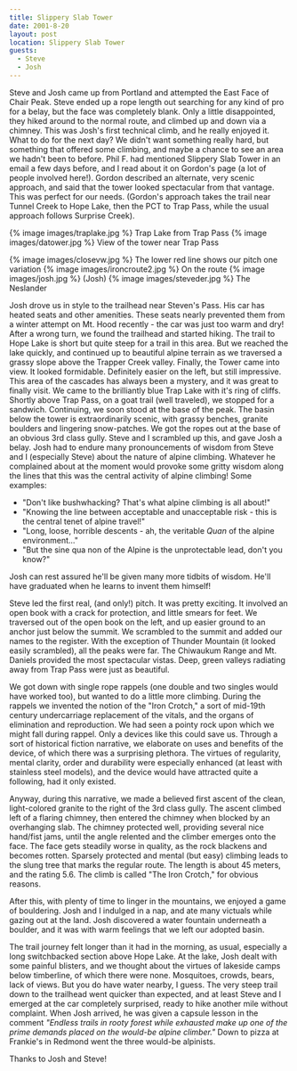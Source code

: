 ```yaml
---
title: Slippery Slab Tower
date: 2001-8-20
layout: post
location: Slippery Slab Tower
guests:
  - Steve
  - Josh
---
```


Steve and
Josh came up from Portland and attempted the East Face of
Chair Peak.  Steve ended up a rope length out searching for any kind
of pro for a belay, but the face was completely blank. Only a little
disappointed, they hiked around to the normal route, and climbed up
and down via a chimney. This was Josh's first technical climb, and he
really enjoyed it. What to do for the next day? We didn't want
something really hard, but something that offered some climbing, and
maybe a chance to see an area we hadn't been to before. Phil F. had
mentioned Slippery Slab Tower in an email a few days before, and I
read about it on Gordon's page (a lot of people involved here!).
Gordon described an alternate, very scenic approach, and said that the
tower looked spectacular from that vantage. This was perfect for our
needs. (Gordon's approach takes the trail near Tunnel Creek to Hope
Lake, then the PCT to Trap Pass, while the usual approach follows
Surprise Creek).


{% image images/traplake.jpg %}
Trap Lake from Trap Pass
{% image images/datower.jpg %}
View of the tower near Trap Pass

{% image images/closevw.jpg %}
The lower red line shows our pitch one variation
{% image images/ironcroute2.jpg %}
On the route
{% image images/josh.jpg %}
(Josh)
{% image images/steveder.jpg %}
The Neslander

Josh drove us in style to the trailhead near Steven's Pass. His car
has heated seats and other amenities. These seats nearly prevented
them from a winter attempt on Mt. Hood recently - the car was just too
warm and dry! After a wrong turn, we found the trailhead and started
hiking. The trail to Hope Lake is short but quite steep for a trail in
this area. But we reached the lake quickly, and continued up to
beautiful alpine terrain as we traversed a grassy slope above the
Trapper Creek valley. Finally, the Tower came into view. It looked
formidable. Definitely easier on the left, but still impressive. This
area of the cascades has always been a mystery, and it was great to
finally visit. We came to the brilliantly blue Trap Lake with it's
ring of cliffs.  Shortly above Trap Pass, on a goat trail (well
traveled), we stopped for a sandwich.  Continuing, we soon stood at
the base of the peak. The basin below the tower is extraordinarily
scenic, with grassy benches, granite boulders and lingering
snow-patches.  We got the ropes out at the base of an obvious 3rd class
gully. Steve and I scrambled up this, and gave Josh a belay. Josh had
to endure many pronouncements of wisdom from Steve and I (especially
Steve) about the nature of alpine climbing.  Whatever he complained
about at the moment would provoke some gritty wisdom along the lines
that this was the central activity of alpine climbing! Some examples:



* "Don't like bushwhacking? That's what alpine climbing is
all about!"
* "Knowing the line between acceptable and
unacceptable risk - this is the central tenet of alpine
travel!"
* "Long, loose, horrible descents - ah, the
veritable *Quan* of the alpine environment..."
* "But
the sine qua non of the Alpine is the unprotectable lead, don't you
know?"


Josh can rest assured he'll be given many more tidbits of
wisdom. He'll have graduated when he learns to invent them himself!


Steve led the first real, (and only!) pitch. It was pretty
exciting. It involved an open book with a crack for protection, and
little smears for feet. We traversed out of the open book on the left,
and up easier ground to an anchor just below the summit. We scrambled
to the summit and added our names to the register. With the exception
of Thunder Mountain (it looked easily scrambled), all the peaks were
far. The Chiwaukum Range and Mt. Daniels provided the most spectacular
vistas. Deep, green valleys radiating away from Trap Pass were just as
beautiful.


We got down with single rope rappels (one double and two singles would
have worked too), but wanted to do a little more climbing. During the
rappels we invented the notion of the "Iron Crotch," a sort of
mid-19th century undercarriage replacement of the vitals, and the
organs of elimination and reproduction. We had seen a pointy rock upon
which we might fall during rappel. Only a devices like this could save
us. Through a sort of historical fiction narrative, we elaborate on
uses and benefits of the device, of which there was a surprising
plethora. The virtues of regularity, mental clarity, order and
durability were especially enhanced (at least with stainless steel
models), and the device would have attracted quite a following, had it
only existed.


Anyway, during this narrative, we made a believed first ascent of the
clean, light-colored granite to the right of the 3rd class gully. The
ascent climbed left of a flaring chimney, then entered the chimney
when blocked by an overhanging slab. The chimney protected well,
providing several nice hand/fist jams, until the angle relented and
the climber emerges onto the face. The face gets steadily worse in
quality, as the rock blackens and becomes rotten. Sparsely protected
and mental (but easy) climbing leads to the slung tree that marks the
regular route. The length is about 45 meters, and the rating 5.6. The
climb is called "The Iron Crotch," for obvious reasons.


After this, with plenty of time to linger in the mountains, we enjoyed
a game of bouldering. Josh and I indulged in a nap, and ate many
victuals while gazing out at the land. Josh discovered a water
fountain underneath a boulder, and it was with warm feelings that we
left our adopted basin.


The trail journey felt longer than it had in the morning, as usual,
especially a long switchbacked section above Hope Lake. At the lake,
Josh dealt with some painful blisters, and we thought about the
virtues of lakeside camps below timberline, of which there were
none. Mosquitoes, crowds, bears, lack of views. But you do have water
nearby, I guess. The very steep trail down to the trailhead went
quicker than expected, and at least Steve and I emerged at the car
completely surprised, ready to hike another mile without
complaint. When Josh arrived, he was given a capsule lesson in the
comment *"Endless trails in rooty forest while exhausted make up one
of the prime demands placed on the would-be alpine climber."* Down
to pizza at Frankie's in Redmond went the three would-be alpinists.


Thanks to Josh and Steve!


